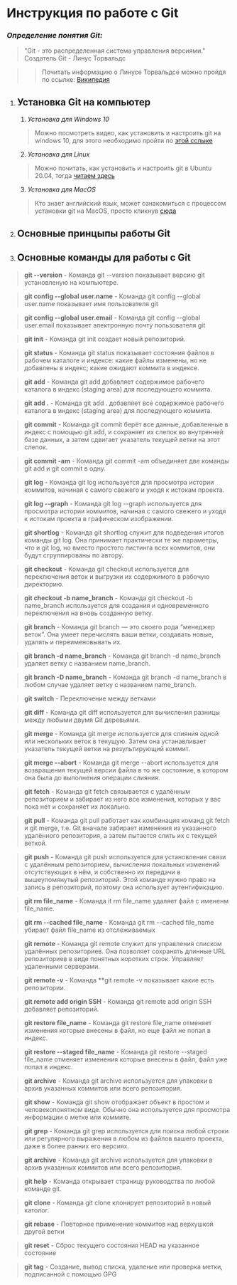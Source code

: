 # Инструкция по работе с Git

### *Определение понятия Git:*

>"Git - это распределенная система управления версиями." Создатель Git - Линус Торвальдс

>>Почитать информацию о Линусе Торвальдсе можно пройдя по ссылке: [Википедия](https://ru.wikipedia.org/wiki/%D0%A2%D0%BE%D1%80%D0%B2%D0%B0%D0%BB%D1%8C%D0%B4%D1%81,_%D0%9B%D0%B8%D0%BD%D1%83%D1%81)

1. ## Установка Git на компьютер

    1. *Установка для Windows 10*
    >Можно посмотреть видео, как установить и настроить git на windows 10, для этого необходимо пройти по [этой сслыке](https://www.youtube.com/watch?v=GsG5roSGha0)
    2. *Установка для Linux*
    >Можно почитать, как установить и настроить git в Ubuntu 20.04, тогда  [читаем здесь](https://www.digitalocean.com/community/tutorials/how-to-install-git-on-ubuntu-20-04-ru)
    3. *Установка для MacOS*
    >Кто знает английский язык, может ознакомиться с процессом установки git на MacOS, просто кликнув [сюда](https://git-scm.com/download/mac)

  
2. ## Основные принцыпы работы Git

3. ## Основные команды для работы с Git

> **git --version** - Команда git --version показывает версию git установленую на компьютере.

>**git config --global user.name** - Команда git config --global user.name показывает имя пользователя git

>**git config --global user.email** - Команда git config --global user.email показывает электронную почту пользователя git

> **git init** - Команда git init создает новый репозиторий.

> **git status** - Команда git status показывает состояния файлов в рабочем каталоге и индексе: какие файлы изменены, но не добавлены в индекс; какие ожидают коммита в индексе.

> **git add** - Команда git add добавляет содержимое рабочего каталога в индекс (staging area) для последующего коммита.

> **git add .** - Команда git add . добавляет все содержимое рабочего каталога в индекс (staging area) для последующего коммита.

> **git commit** - Команда git commit берёт все данные, добавленные в индекс с помощью git add, и сохраняет их слепок во внутренней базе данных, а затем сдвигает указатель текущей ветки на этот слепок.

> **git commit -am** - Команда git commit -am объединяет две команды git add и git commit в одну.

> **git log** - Команда git log используется для просмотра истории коммитов, начиная с самого свежего и уходя к истокам проекта.

> **git log --graph** - Команда git log --graph используется для просмотра истории коммитов, начиная с самого свежего и уходя к истокам проекта в графическом изображении.

> **git shortlog** - Команда git shortlog служит для подведения итогов команды git log. Она принимает практически те же параметры, что и git log, но вместо простого листинга всех коммитов, они будут сгруппированы по автору.

> **git checkout** - Команда git checkout используется для переключения веток и выгрузки их содержимого в рабочую директорию.

> **git checkout -b name_branch** - Команда git checkout -b name_branch используется для создания и одновременного переключения на вновь созданную ветку.

> **git branch** - Команда git branch — это своего рода “менеджер веток”. Она умеет перечислять ваши ветки, создавать новые, удалять и переименовывать их.

> **git branch -d name_branch** - Команда git branch -d name_branch удаляет ветку с названием name_branch.

> **git branch -D name_branch** - Команда git branch -d name_branch в любом случае удаляет ветку с названием name_branch.

> **git switch** - Переключение между ветками

> **git diff** - Команда git diff используется для вычисления разницы между любыми двумя Git деревьями. 

> **git merge** - Команда git merge используется для слияния одной или нескольких веток в текущую. Затем она устанавливает указатель текущей ветки на результирующий коммит.

> **git merge --abort** - Команда git merge --abort используется для возвращения текущей версии файла в то же состояние, в котором она была до выполнения операции слияния.

> **git fetch** - Команда git fetch связывается с удалённым репозиторием и забирает из него все изменения, которых у вас пока нет и сохраняет их локально.

> **git pull** - Команда git pull работает как комбинация команд git fetch и git merge, т.е. Git вначале забирает изменения из указанного удалённого репозитория, а затем пытается слить их с текущей веткой.

> **git push** - Команда git push используется для установления связи с удалённым репозиторием, вычисления локальных изменений отсутствующих в нём, и собственно их передачи в вышеупомянутый репозиторий. Этой команде нужно право на запись в репозиторий, поэтому она использует аутентификацию.

> **git rm file_name** - Команда it rm file_name удаляет файл с имененм file_name.

> **git rm --cached file_name** - Команда git rm --cached file_name убирает файл file_name из отслеживаемых

> **git remote** - Команда git remote служит для управления списком удалённых репозиториев. Она позволяет сохранять длинные URL репозиториев в виде понятных коротких строк. Управляет удаленными серверами.

> **git remote -v** - Команда **git remote -v показывает какие есть репозитории.

> **git remote add origin SSH** - Команда git remote add origin SSH добавляет репозиторий.

> **git restore file_name** - Команда git restore file_name отменяет изменения которые внесены в файл, но еще файл не попал в индекс.

> **git restore --staged file_name** - Команда git restore --staged file_name отменяет изменения которые внесены в файл,  файл уже попал в индекс.

> **git archive** - Команда git archive используется для упаковки в архив указанных коммитов или всего репозитория.

> **git show** - Команда git show отображает объект в простом и человекопонятном виде. Обычно она используется для просмотра информации о метке или коммите.

> **git grep** - Команда git grep используется для поиска любой строки или регулярного выражения в любом из файлов вашего проекта, даже в более ранних его версиях.

> **git archive** - Команда git archive используется для упаковки в архив указанных коммитов или всего репозитория.

> **git help** - Команда открывает страницу руководства по любой команде git.

> **git clone** - Команда git clone клонирует репозиторий в новый католог.

> **git rebase**  - Повторное применение коммитов над верхушкой другой ветки

> **git reset** -  Сброс текущего состояния HEAD на указанное состояние

> **git tag** - Создание, вывод списка, удаление или проверка метки, подписанной с помощью GPG
